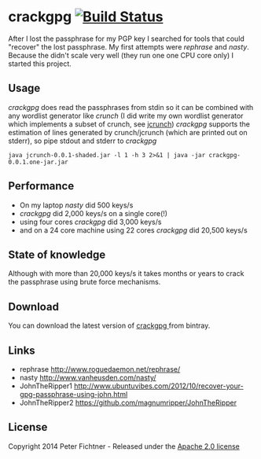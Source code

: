 # crackgpg [![Build Status](https://buildhive.cloudbees.com/job/pfichtner/job/crackgpg/badge/icon)](https://buildhive.cloudbees.com/job/pfichtner/job/crackgpg/)

After I lost the passphrase for my PGP key I searched for tools that could "recover" the lost passphrase. 
My first attempts were *rephrase* and *nasty*. Because the didn't scale very well (they run one one CPU core only) I started this project.

## Usage
*crackgpg* does read the passphrases from stdin so it can be combined with any wordlist generator like *crunch* (I did write my own wordlist generator which implements a subset of crunch, see [jcrunch](https://github.com/pfichtner/jcrunch))
*crackgpg* supports the estimation of lines generated by crunch/jcrunch (which are printed out on stderr), so pipe stdout and stderr to *crackgpg*

```
java jcrunch-0.0.1-shaded.jar -l 1 -h 3 2>&1 | java -jar crackgpg-0.0.1.one-jar.jar
```

## Performance
* On my laptop *nasty* did 500 keys/s
* *crackgpg* did 2,000 keys/s on a single core(!)
* using four cores *crackgpg* did 3,000 keys/s
* and on a 24 core machine using 22 cores *crackgpg* did 20,500 keys/s

## State of knowledge
Although with more than 20,000 keys/s it takes months or years to crack the passphrase using brute force mechanisms. 

## Download
You can download the latest version of [ crackgpg ](https://bintray.com/pfichtner/generic/crackgpg/_latestVersion) from bintray. 
## Links
* rephrase http://www.roguedaemon.net/rephrase/
* nasty http://www.vanheusden.com/nasty/
* JohnTheRipper1 http://www.ubuntuvibes.com/2012/10/recover-your-gpg-passphrase-using-john.html 
* JohnTheRipper2 https://github.com/magnumripper/JohnTheRipper

## License
Copyright 2014 Peter Fichtner - Released under the [Apache 2.0 license](http://www.apache.org/licenses/LICENSE-2.0.html)
